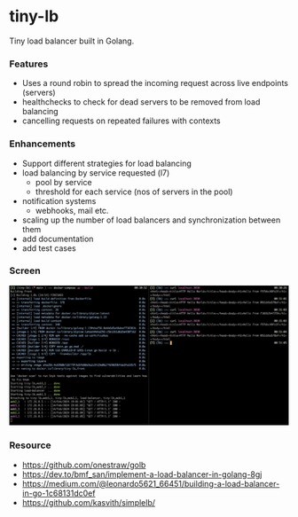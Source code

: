 # tiny-lb
Tiny load balancer built in Golang.
### Features
- Uses a round robin to spread the incoming request across live endpoints (servers)
- healthchecks to check for dead servers to be removed from load balancing
- cancelling requests on repeated failures with contexts


### Enhancements
- Support different strategies for load balancing
- load balancing by service requested (l7)
    - pool by service
    - threshold for each service (nos of servers in the pool)
- notification systems
    - webhooks, mail etc.
- scaling up the number of load balancers and synchronization between them
- add documentation
- add test cases

### Screen

![lb-screen](assets/lb-screen.png)

### Resource
- https://github.com/onestraw/golb  
- https://dev.to/bmf_san/implement-a-load-balancer-in-golang-8gj  
- https://medium.com/@leonardo5621_66451/building-a-load-balancer-in-go-1c68131dc0ef  
- https://github.com/kasvith/simplelb/